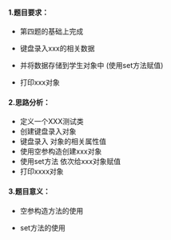 #### 1.题目要求：

- 第四题的基础上完成

- 键盘录入xxx的相关数据

- 并将数据存储到学生对象中 (使用set方法赋值)

- 打印xxx对象

  

#### 2.思路分析：

- 定义一个XXX测试类
- 创建键盘录入对象 
- 键盘录入 对象的相关属性值
- 使用空参构造创建xxx对象
- 使用set方法  依次给xxx对象赋值 
- 打印xxxx对象

#### 3.题目意义：

- 空参构造方法的使用

- set方法的使用

  

